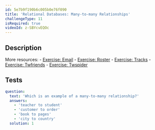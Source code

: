 ```yaml
---
id: 5e7b9f190b6c005b0e76f090
title: 'Relational Databases: Many-to-many Relationships' 
challengeType: 11
isRequired: true
videoId: z-SBYcvEQOc
---
```


## Description
<section id='description'>
More resources:
- <a href="https://www.youtube.com/watch?v=uQ3Qv1z_Vao" target='_blank'>Exercise: Email</a>
- <a href="https://www.youtube.com/watch?v=qEkUEAz8j3o" target='_blank'>Exercise: Roster</a>
- <a href="https://www.youtube.com/watch?v=I-E7avcPeSE" target='_blank'>Exercise: Tracks</a>
- <a href="https://www.youtube.com/watch?v=RZRAoBFIH6A" target='_blank'>Exercise: Twfriends</a>
- <a href="https://www.youtube.com/watch?v=xBaJddvJL4A" target='_blank'>Exercise: Twspider</a>
</section>

## Tests
<section id='tests'>

```yml
question:
  text: 'Which is an example of a many-to-many relationship?'
  answers:
    - 'teacher to student'
    - 'customer to order'
    - 'book to pages'
    - 'city to country'
  solution: 1
  
```

</section>
